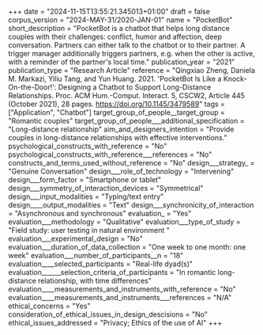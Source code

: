 +++
date = "2024-11-15T13:55:21.345013+01:00"
draft = false
corpus_version = "2024-MAY-31/2020-JAN-01"
name = "PocketBot"
short_description = "PocketBot is a chatbot that helps long distance couples with their challenges: conflict, humor and affection, deep conversation. Partners can either talk to the chatbot or to their partner. A trigger manager additionally triggers partners, e.g. when the other is active, with a reminder of the partner's local time."
publication_year = "2021"
publication_type = "Research Article"
reference = "Qingxiao Zheng, Daniela M. Markazi, Yiliu Tang, and Yun Huang. 2021. 'PocketBot Is Like a Knock-On-the-Door!': Designing a Chatbot to Support Long-Distance Relationships. Proc. ACM Hum.-Comput. Interact. 5, CSCW2, Article 445 (October 2021), 28 pages. https://doi.org/10.1145/3479589"
tags = ["Application", "Chatbot"]
target_group_of_people__target_group = "Romantic couples"
target_group_of_people___additional_specification = "Long-distance relationship"
aim_and_designers_intention = "Provide couples in long-distance relationships with effective interventions."
psychological_constructs_with_reference = "No"
psychological_constructs_with_reference___references = "No"
constructs_and_terms_used_without_reference = "No"
design___strategy_ = "Genuine Conversation"
design___role_of_technology = "Intervening"
design___form_factor = "Smartphone or tablet"
design___symmetry_of_interaction_devices = "Symmetrical"
design___input_modalities = "Typing/text entry"
design____output_modalities = "Text"
design___synchronicity_of_interaction = "Asynchronous and synchronous"
evaluation_ = "Yes"
evaluation___methodology = "Qualitative"
evaluation___type_of_study = "Field study: user testing in natural environment "
evaluation___experimental_design = "No"
evaluation___duration_of_data_collection = "One week to one month: one week"
evaluation___number_of_participants__n = "18"
evaluation____selected_participants = "Real-life dyad(s)"
evaluation______selection_criteria_of_participants = "In romantic long-distance relationship, with time differences"
evaluation____measurements_and_instruments_with_reference = "No"
evaluation____measurements_and_instruments___references = "N/A"
ethical_concerns = "Yes"
consideration_of_ethical_issues_in_design_descisions = "No"
ethical_issues_addressed = "Privacy; Ethics of the use of AI"
+++

